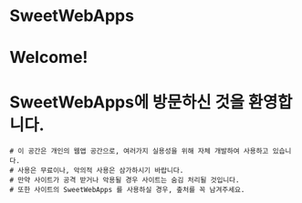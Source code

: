 # SweetWebApps

  # Welcome!
  # SweetWebApps에 방문하신 것을 환영합니다.
    # 이 공간은 개인의 웹앱 공간으로, 여러가지 실용성을 위해 자체 개발하여 사용하고 있습니다.
    # 사용은 무료이나, 악의적 사용은 삼가하시기 바랍니다.
    # 만약 사이트가 공격 받거나 악용될 경우 사이트는 숨김 처리될 것입니다.
    # 또한 사이트의 SweetWebApps 를 사용하실 경우, 춮처를 꼭 남겨주세요.
